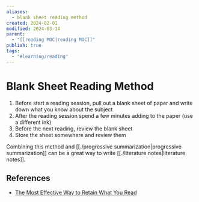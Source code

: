 ```yaml
---
aliases:
  - blank sheet reading method
created: 2024-02-01
modified: 2024-03-14
parent:
  - "[[reading MOC|reading MOC]]"
publish: true
tags:
  - "#learning/reading"
---
```


# Blank Sheet Reading Method
1. Before start a reading session, pull out a blank sheet of paper and write down what you know about the subject
2. After the reading session spend a few minutes adding to the paper (use a different ink)
3. Before the next reading, review the blank sheet
4. Store the sheet somewhere and review them

Combining this method and [[./progressive summarization|progressive summarization]] can be a great way to write [[./literature notes|literature notes]].
## References
- [The Most Effective Way to Retain What You Read](https://fs.blog/how-to-retain-more-of-what-you-read/)